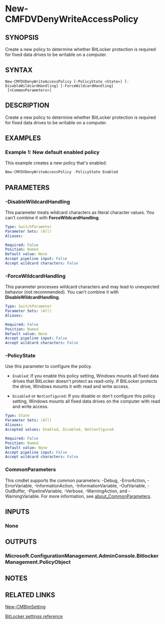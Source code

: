 ﻿---
external help file: AdminUI.PS.EP.dll-Help.xml
Module Name: ConfigurationManager
ms.date: 08/13/2020
online version:
schema: 2.0.0
---

# New-CMFDVDenyWriteAccessPolicy

## SYNOPSIS

Create a new policy to determine whether BitLocker protection is required for fixed data drives to be writable on a computer.

## SYNTAX

```
New-CMFDVDenyWriteAccessPolicy [-PolicyState <State>] [-DisableWildcardHandling] [-ForceWildcardHandling]
 [<CommonParameters>]
```

## DESCRIPTION

Create a new policy to determine whether BitLocker protection is required for fixed data drives to be writable on a computer.

## EXAMPLES

### Example 1: New default enabled policy

This example creates a new policy that's enabled.

```powershell
New-CMFDVDenyWriteAccessPolicy -PolicyState Enabled
```

## PARAMETERS

### -DisableWildcardHandling

This parameter treats wildcard characters as literal character values. You can't combine it with **ForceWildcardHandling**.

```yaml
Type: SwitchParameter
Parameter Sets: (All)
Aliases:

Required: False
Position: Named
Default value: None
Accept pipeline input: False
Accept wildcard characters: False
```

### -ForceWildcardHandling

This parameter processes wildcard characters and may lead to unexpected behavior (not recommended). You can't combine it with **DisableWildcardHandling**.

```yaml
Type: SwitchParameter
Parameter Sets: (All)
Aliases:

Required: False
Position: Named
Default value: None
Accept pipeline input: False
Accept wildcard characters: False
```

### -PolicyState

Use this parameter to configure the policy.

- `Enabled`: If you enable this policy setting, Windows mounts all fixed data drives that BitLocker doesn't protect as read-only. If BitLocker protects the drive, Windows mounts it  with read and write access.

- `Disabled` or `NotConfigured`: If you disable or don't configure this policy setting, Windows mounts all fixed data drives on the computer with read and write access.

```yaml
Type: State
Parameter Sets: (All)
Aliases:
Accepted values: Enabled, Disabled, NotConfigured

Required: False
Position: Named
Default value: None
Accept pipeline input: False
Accept wildcard characters: False
```

### CommonParameters
This cmdlet supports the common parameters: -Debug, -ErrorAction, -ErrorVariable, -InformationAction, -InformationVariable, -OutVariable, -OutBuffer, -PipelineVariable, -Verbose, -WarningAction, and -WarningVariable. For more information, see [about_CommonParameters](http://go.microsoft.com/fwlink/?LinkID=113216).

## INPUTS

### None

## OUTPUTS

### Microsoft.ConfigurationManagement.AdminConsole.BitlockerManagement.PolicyObject

## NOTES

## RELATED LINKS

[New-CMBlmSetting](New-CMBlmSetting.md)

[BitLocker settings reference](/mem/configmgr/protect/tech-ref/bitlocker/settings#deny-write-access-to-fixed-drives-not-protected-by-bitlocker)
